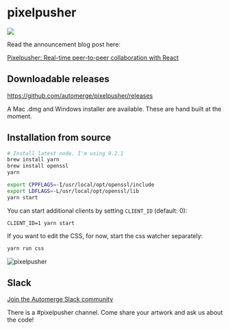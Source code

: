 # pixelpusher

![](screenshots/animation-cat.gif)

Read the announcement blog post here:

[Pixelpusher: Real-time peer-to-peer collaboration with React](https://medium.com/@pvh/pixelpusher-real-time-peer-to-peer-collaboration-with-react-7c7bc8ecbf74)

## Downloadable releases

https://github.com/automerge/pixelpusher/releases

A Mac .dmg and Windows installer are available. These are hand built at the moment.

## Installation from source

```bash
# Install latest node. I'm using 9.2.1
brew install yarn
brew install openssl
yarn

export CPPFLAGS=-I/usr/local/opt/openssl/include
export LDFLAGS=-L/usr/local/opt/openssl/lib
yarn start
```

You can start additional clients by setting `CLIENT_ID` (default: 0):

```
CLIENT_ID=1 yarn start
```

If you want to edit the CSS, for now, start the css watcher separately:

```bash
yarn run css
```

![pixelpusher](screenshots/screenshot-cat.png)

## Slack

[Join the Automerge Slack community](https://communityinviter.com/apps/automerge/automerge)

There is a #pixelpusher channel. Come share your artwork and ask us about the code!
